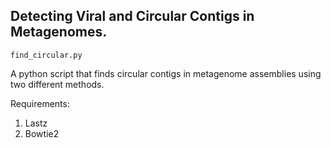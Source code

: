 ## Detecting Viral and Circular Contigs in Metagenomes.

`find_circular.py`

A python script that finds circular contigs in metagenome assemblies using two different methods.

Requirements:
1. Lastz
2. Bowtie2
